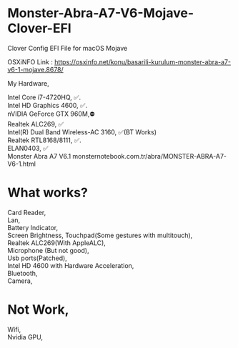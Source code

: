 # Monster-Abra-A7-V6-Mojave-Clover-EFI
Clover Config EFI File for macOS Mojave

OSXiNFO Link : https://osxinfo.net/konu/basarili-kurulum-monster-abra-a7-v6-1-mojave.8678/

My Hardware,

Intel Core i7-4720HQ, ✅.   
Intel HD Graphics 4600, ✅.    
nVIDIA GeForce GTX 960M,⛔️   
Realtek ALC269, ✅   
Intel(R) Dual Band Wireless-AC 3160, ✅(BT Works)   
Realtek RTL8168/8111, ✅.   
ELAN0403, ✅   
Monster Abra A7 V6.1 monsternotebook.com.tr/abra/MONSTER-ABRA-A7-V6-1.html 

# What works?
Card Reader,  
Lan,  
Battery Indicator,  
Screen Brightness, 
Touchpad(Some gestures with multitouch),  
Realtek ALC269(With AppleALC),  
Microphone (But not good),  
Usb ports(Patched),  
Intel HD 4600 with Hardware Acceleration,  
Bluetooth,  
Camera,  

# Not Work,
Wifi,  
Nvidia GPU,  

